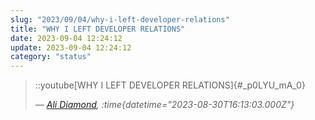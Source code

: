 ```yaml
---
slug: "2023/09/04/why-i-left-developer-relations"
title: "WHY I LEFT DEVELOPER RELATIONS"
date: 2023-09-04 12:24:12
update: 2023-09-04 12:24:12
category: "status"
---
```


> ::youtube[WHY I LEFT DEVELOPER RELATIONS]{#_p0LYU_mA_0}
>
> <cite>&mdash; [Ali Diamond](https://www.youtube.com/watch?v=_p0LYU_mA_0), :time{datetime="2023-08-30T16:13:03.000Z"}</cite>
